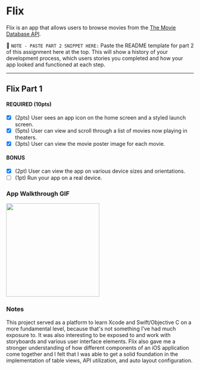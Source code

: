 # Flix

Flix is an app that allows users to browse movies from the [The Movie Database API](http://docs.themoviedb.apiary.io/#).

📝 `NOTE - PASTE PART 2 SNIPPET HERE:` Paste the README template for part 2 of this assignment here at the top. This will show a history of your development process, which users stories you completed and how your app looked and functioned at each step.

---

## Flix Part 1

#### REQUIRED (10pts)
- [X] (2pts) User sees an app icon on the home screen and a styled launch screen.
- [X] (5pts) User can view and scroll through a list of movies now playing in theaters.
- [X] (3pts) User can view the movie poster image for each movie.

#### BONUS
- [X] (2pt) User can view the app on various device sizes and orientations.
- [ ] (1pt) Run your app on a real device.

### App Walkthrough GIF

<img src="https://media.giphy.com/media/PIpZvUwyj6A0OdIYLr/giphy.gif?cid=790b76111eb3cf4aa7dfc311a7d79c3148fab1eafb46651c&rid=giphy.gif&ct=g" width=250><br>

### Notes

This project served as a platform to learn Xcode and Swift/Objective C on a more fundamental level, because that's not something I've had much exposure to. It was also interesting to be exposed to and work with storyboards and various user interface elements. Flix also gave me a stronger understanding of how different components of an iOS application come together and I felt that I was able to get a solid foundation in the implementation of table views, API utilization, and auto layout configuration.
